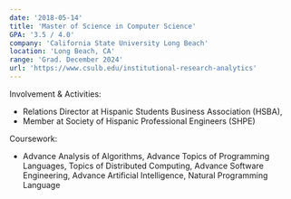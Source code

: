 ```yaml
---
date: '2018-05-14'
title: 'Master of Science in Computer Science'
GPA: '3.5 / 4.0'
company: 'California State University Long Beach'
location: 'Long Beach, CA'
range: 'Grad. December 2024'
url: 'https://www.csulb.edu/institutional-research-analytics'
---
```


Involvement & Activities:

- Relations Director at Hispanic Students Business Association (HSBA),
- Member at Society of Hispanic Professional Engineers (SHPE)

Coursework:

- Advance Analysis of Algorithms, Advance Topics of Programming Languages, Topics of Distributed Computing, Advance Software Engineering, Advance Artificial Intelligence, Natural Programming Language

<!-- - Spearheaded the system design and developed a web application for predicting kidney donor health, leveraging React.js, Node.js, Express.js MongoDB, TypeScript, and JavaScript.
- Accomplished efficient data storage with AWS, establishing a central location for data organization and accessibility.
- Identified patient health behaviour, plotting graphs and tables from over 100,000 records employing Python and SQL.
- Leveraged agile methodologies for efficient project management, achieving 90% of milestones on schedule. -->

